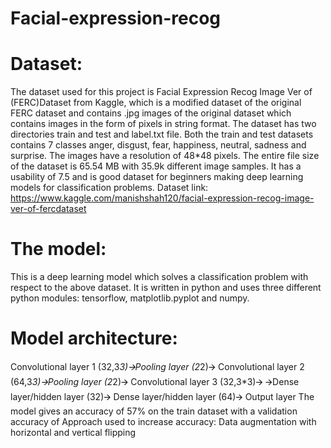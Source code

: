 # Facial-expression-recog
# Dataset:
The dataset used for this project is Facial Expression Recog Image Ver of (FERC)Dataset from Kaggle, which is a modified dataset of the original FERC dataset and contains .jpg images of the original dataset which contains images in the form of pixels in string format.
The dataset has two directories train and test and label.txt file. Both the train and test datasets contains 7 classes anger, disgust, fear, happiness, neutral, sadness and surprise.
The images have a resolution of 48*48 pixels. The entire file size of the dataset is 65.54 MB with 35.9k different image samples. It has a usability of 7.5 and is good dataset for beginners making deep learning models for classification problems.
Dataset link:
https://www.kaggle.com/manishshah120/facial-expression-recog-image-ver-of-fercdataset
# The model:
This is a deep learning model which solves a classification problem with respect to the above dataset. It is written in python and uses three different python modules: tensorflow, matplotlib.pyplot and numpy. 
# Model architecture:
Convolutional layer 1 (32,3*3)🡪Pooling layer (2*2)🡪 Convolutional layer 2 (64,3*3)🡪Pooling layer (2*2)🡪 Convolutional layer 3 (32,3*3)🡪
🡪Dense layer/hidden layer (32)🡪 Dense layer/hidden layer (64)🡪 Output layer 
The model gives an accuracy of 57% on the train dataset with a validation accuracy of 
Approach used to increase accuracy: Data augmentation with horizontal and vertical flipping
